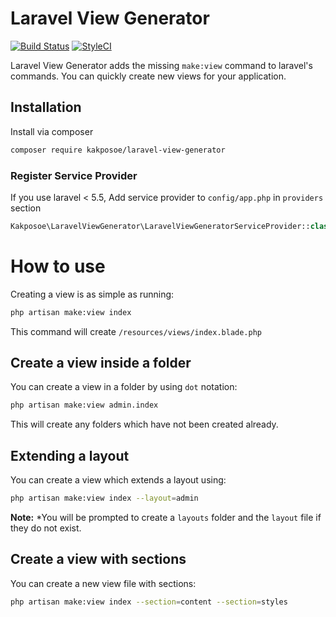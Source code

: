 # Laravel View Generator

[![Build Status](https://travis-ci.org/kakposoe/laravel-view-generator.svg?branch=master)](https://travis-ci.org/kakposoe/laravel-view-generator)
[![StyleCI](https://styleci.io/repos/189003998/shield?branch=master)](https://styleci.io/repos/189003998)

Laravel View Generator adds the missing `make:view` command to laravel's commands. You can quickly create new views for your application.

## Installation

Install via composer
```bash
composer require kakposoe/laravel-view-generator
```

### Register Service Provider

If you use laravel < 5.5, Add service provider to `config/app.php` in `providers` section
```php
Kakposoe\LaravelViewGenerator\LaravelViewGeneratorServiceProvider::class,
```

# How to use
Creating a view is as simple as running:

```bash
php artisan make:view index
```

This command will create `/resources/views/index.blade.php`


## Create a view inside a folder
You can create a view in a folder by using `dot` notation:

```bash
php artisan make:view admin.index
```

This will create any folders which have not been created already.

## Extending a layout
You can create a view which extends a layout using:

```bash
php artisan make:view index --layout=admin
```

**Note:** *You will be prompted to create a `layouts` folder and the `layout` file if they do not exist.

## Create a view with sections
You can create a new view file with sections:

```bash
php artisan make:view index --section=content --section=styles
```
